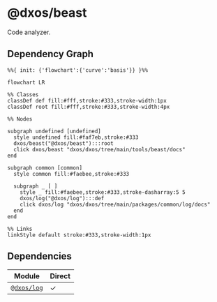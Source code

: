 # @dxos/beast

Code analyzer.

## Dependency Graph

```mermaid
%%{ init: {'flowchart':{'curve':'basis'}} }%%

flowchart LR

%% Classes
classDef def fill:#fff,stroke:#333,stroke-width:1px
classDef root fill:#fff,stroke:#333,stroke-width:4px

%% Nodes

subgraph undefined [undefined]
  style undefined fill:#faf7eb,stroke:#333
  dxos/beast("@dxos/beast"):::root
  click dxos/beast "dxos/dxos/tree/main/tools/beast/docs"
end

subgraph common [common]
  style common fill:#faebee,stroke:#333

  subgraph _ [ ]
    style _ fill:#faebee,stroke:#333,stroke-dasharray:5 5
    dxos/log("@dxos/log"):::def
    click dxos/log "dxos/dxos/tree/main/packages/common/log/docs"
  end
end

%% Links
linkStyle default stroke:#333,stroke-width:1px
```

## Dependencies

| Module | Direct |
|---|---|
| [`@dxos/log`](../../../packages/common/log/docs/README.md) | &check; |
